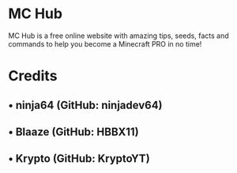 # MC Hub
MC Hub is a free online website with amazing tips, seeds, facts and commands to help you become a Minecraft PRO in no time!

# Credits

• ninja64
(GitHub: ninjadev64)
---
• Blaaze
(GitHub: HBBX11)
---
• Krypto
(GitHub: KryptoYT)
---
